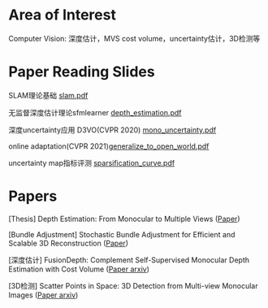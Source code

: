 
# Area of Interest

Computer Vision: 深度估计，MVS cost volume，uncertainty估计，3D检测等


# Paper Reading Slides

SLAM理论基础 [slam.pdf](slides/slam.pdf)

无监督深度估计理论sfmlearner [depth_estimation.pdf](slides/depth_estimation.pdf)

深度uncertainty应用 D3VO(CVPR 2020) [mono_uncertainty.pdf](slides/mono_uncertainty.pdf)

online adaptation(CVPR 2021)[generalize_to_open_world.pdf](slides/generalize_to_open_world.pdf)

uncertainty map指标评测 [sparsification_curve.pdf](slides/sparsification_curve.pdf)



# Papers

[Thesis] Depth Estimation: From Monocular to Multiple Views ([Paper](papers/thesis.pdf))

<!-- * 讲述单目无监督深度估计框架的发展史，以及多视角MVS技术在深度估计中的应用，同时引入贝叶斯理论中对模型不确定度的估计。最终通过结合单目和多帧方法各自的优点，提出一种融合框架，使深度图预测结果更精准。在KITTI数据集上验证了该方法的性能相较于传统纯单目和纯多帧方法都有提升。 -->

[Bundle Adjustment] Stochastic Bundle Adjustment for Efficient and Scalable 3D Reconstruction ([Paper](papers/ECCV20))

[深度估计] FusionDepth: Complement Self-Supervised Monocular Depth Estimation with
Cost Volume ([Paper arxiv](https://arxiv.org/pdf/2305.06036.pdf))

[3D检测] Scatter Points in Space: 3D Detection from Multi-view Monocular Images ([Paper arxiv](https://arxiv.org/pdf/2208.14738.pdf))



